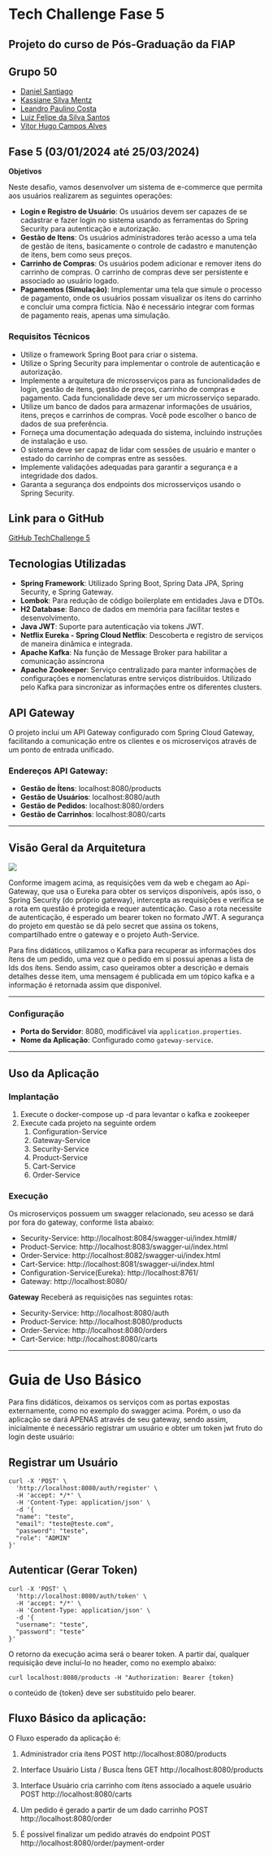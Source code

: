 # Tech Challenge Fase 5
## Projeto do curso de Pós-Graduação da FIAP

## Grupo 50

- [Daniel Santiago](https://github.com/SantiagoDDaniel)
- [Kassiane Silva Mentz](https://github.com/kassimentz)
- [Leandro Paulino Costa](https://github.com/LeandroPC)
- [Luiz Felipe da Silva Santos](https://github.com/Felipe-3191)
- [Vitor Hugo Campos Alves](https://github.com/vitorAlves1992/)


## Fase 5 (03/01/2024 até 25/03/2024)

**Objetivos**

 Neste desafio, vamos desenvolver um sistema de e-commerce que permita aos usuários realizarem as seguintes operações:

 * **Login e Registro de Usuário**: Os usuários devem ser capazes de se cadastrar e fazer login no sistema usando as ferramentas do Spring Security para autenticação e autorização.
 * **Gestão de Itens**: Os usuários administradores terão acesso a uma tela de gestão de itens, basicamente o controle de cadastro e manutenção de itens, bem como seus preços.
 * **Carrinho de Compras**: Os usuários podem adicionar e remover itens do carrinho de compras. O carrinho de compras deve ser persistente e associado ao usuário logado.
 * **Pagamentos (Simulação)**: Implementar uma tela que simule o processo de pagamento, onde os usuários possam visualizar os itens do carrinho e concluir uma compra fictícia. Não é necessário integrar com formas de pagamento reais, apenas uma simulação.


### Requisitos Técnicos 
* Utilize o framework Spring Boot para criar o sistema.
* Utilize o Spring Security para implementar o controle de autenticação e autorização.
* Implemente a arquitetura de microsserviços para as funcionalidades de login, gestão de itens, gestão de preços, carrinho de compras e pagamento. Cada funcionalidade deve ser um microsserviço separado.
* Utilize um banco de dados para armazenar informações de usuários, itens, preços e carrinhos de compras. Você pode escolher o banco de dados de sua preferência.
* Forneça uma documentação adequada do sistema, incluindo instruções de instalação e uso.
*  O sistema deve ser capaz de lidar com sessões de usuário e manter o estado do carrinho de compras entre as sessões.
*  Implemente validações adequadas para garantir a segurança e a integridade dos dados.
*  Garanta a segurança dos endpoints dos microsserviços usando o Spring Security.

## Link para o GitHub 

[GitHub TechChallenge 5](https://github.com/SantiagoDDaniel/fiap)

## Tecnologias Utilizadas
- **Spring Framework**: Utilizado Spring Boot, Spring Data JPA, Spring Security, e Spring Gateway.
- **Lombok**: Para redução de código boilerplate em entidades Java e DTOs.
- **H2 Database**: Banco de dados em memória para facilitar testes e desenvolvimento.
- **Java JWT**: Suporte para autenticação via tokens JWT.
- **Netflix Eureka - Spring Cloud Netflix**: Descoberta e registro de serviços de maneira dinâmica e integrada.
- **Apache Kafka**: Na função de Message Broker para habilitar a comunicação assíncrona  
- **Apache Zookeeper**: Serviço centralizado para manter informações de configurações e nomenclaturas entre serviços distribuídos. Utilizado pelo Kafka para sincronizar as informações entre os diferentes clusters.

## API Gateway
O projeto inclui um API Gateway configurado com Spring Cloud Gateway, facilitando a comunicação entre os clientes e os microserviços através de um ponto de entrada unificado.

### Endereços API Gateway: 

- **Gestão de Ítens**: localhost:8080/products
- **Gestão de Usuários**: localhost:8080/auth
- **Gestão de Pedidos**: localhost:8080/orders
- **Gestão de Carrinhos**: localhost:8080/carts


---
## Visão Geral da Arquitetura 

![](2024-03-25-21-05-23.png)


Conforme imagem acima, as requisições vem da web e chegam ao Api-Gateway, que usa o Eureka para obter os serviços disponíveis, após isso, o Spring Security (do próprio gateway), intercepta as requisições e verifica se a rota em questão é protegida e requer autenticação. 
Caso a rota necessite de autenticação, é esperado um bearer token no formato JWT. A segurança do projeto em questão se dá pelo secret que assina os tokens, compartilhado entre o gateway e o projeto Auth-Service. 

Para fins didáticos, utilizamos o Kafka para recuperar as informações dos ítens de um pedido, uma vez que o pedido em si possui apenas a lista de Ids dos ítens. Sendo assim, caso queiramos obter a descrição e demais detalhes desse item, uma mensagem é publicada em um tópico kafka e a informação é retornada assim que disponível. 



---

### Configuração
- **Porta do Servidor**: 8080, modificável via `application.properties`.
- **Nome da Aplicação**: Configurado como `gateway-service`.

---

## Uso da Aplicação

### Implantação

1. Execute o docker-compose up -d para levantar o kafka e zookeeper
2. Execute cada projeto na seguinte ordem 
   1. Configuration-Service 
   2. Gateway-Service
   3. Security-Service
   4. Product-Service
   5. Cart-Service
   6. Order-Service


### Execução

Os microserviços possuem um swagger relacionado, seu acesso se dará por fora do gateway, conforme lista abaixo: 

- Security-Service: http://localhost:8084/swagger-ui/index.html#/
- Product-Service: http://localhost:8083/swagger-ui/index.html
- Order-Service: http://localhost:8082/swagger-ui/index.html
- Cart-Service: http://localhost:8081/swagger-ui/index.html
- Configuration-Service(Eureka): http://localhost:8761/
- Gateway: http://localhost:8080/ 

**Gateway**
Receberá as requisições nas seguintes rotas:
- Security-Service: http://localhost:8080/auth
- Product-Service: http://localhost:8080/products
- Order-Service: http://localhost:8080/orders
- Cart-Service: http://localhost:8080/carts

---
# Guia de Uso Básico

Para fins didáticos, deixamos os serviços com as portas expostas externamente, como no exemplo do swagger acima. Porém, o uso da aplicação se dará APENAS através de seu gateway, sendo assim, inicialmente é necessário registrar um usuário e obter um token jwt fruto do login deste usuário:


## Registrar um Usuário

```
curl -X 'POST' \
  'http://localhost:8080/auth/register' \
  -H 'accept: */*' \
  -H 'Content-Type: application/json' \
  -d '{
  "name": "teste",
  "email": "teste@teste.com",
  "password": "teste",
  "role": "ADMIN"
}'
```

## Autenticar (Gerar Token)

```
curl -X 'POST' \
  'http://localhost:8080/auth/token' \
  -H 'accept: */*' \
  -H 'Content-Type: application/json' \
  -d '{
  "username": "teste",
  "password": "teste"
}'
```

O retorno da execução acima será o bearer token. A partir daí, qualquer requisição deve incluí-lo no header, como no exemplo abaixo: 
```
curl localhost:8080/products -H "Authorization: Bearer {token}
```

o conteúdo de {token} deve ser substituído pelo bearer.


## Fluxo Básico da aplicação: 
O Fluxo esperado da aplicação é: 
1. Administrador cria ítens  POST http://localhost:8080/products
2. Interface Usuário Lista / Busca Ítens GET http://localhost:8080/products
3. Interface Usuário cria carrinho com ítens associado a aquele usuário POST http://localhost:8080/carts

4. Um pedido é gerado a partir de um dado carrinho POST http://localhost:8080/order

5. É possível finalizar um pedido através do endpoint POST http://localhost:8080/order/payment-order



